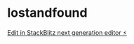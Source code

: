 # lostandfound

[Edit in StackBlitz next generation editor ⚡️](https://stackblitz.com/~/github.com/ajstudd/lostandfound)